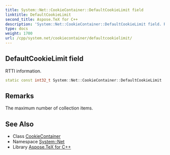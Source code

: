 ```yaml
---
title: System::Net::CookieContainer::DefaultCookieLimit field
linktitle: DefaultCookieLimit
second_title: Aspose.TeX for C++
description: 'System::Net::CookieContainer::DefaultCookieLimit field. RTTI information in C++.'
type: docs
weight: 1700
url: /cpp/system.net/cookiecontainer/defaultcookielimit/
---
```

## DefaultCookieLimit field


RTTI information.

```cpp
static const int32_t System::Net::CookieContainer::DefaultCookieLimit
```

## Remarks


The maximum number of collection items. 
## See Also

* Class [CookieContainer](../)
* Namespace [System::Net](../../)
* Library [Aspose.TeX for C++](../../../)
